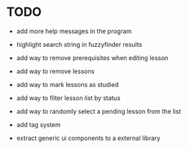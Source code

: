 # TODO

- add more help messages in the program
- highlight search string in fuzzyfinder results

- add way to remove prerequisites when editing lesson
- add way to remove lessons
- add way to mark lessons as studied
- add way to filter lesson list by status
- add way to randomly select a pending lesson from the list
- add tag system
- extract generic ui components to a external library
